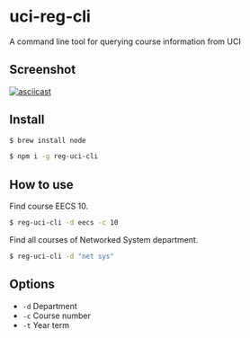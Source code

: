 # uci-reg-cli
A command line tool for querying course information from UCI

## Screenshot

[![asciicast](https://asciinema.org/a/LeTrH16cvp6Yq4NlSZY9fOcZP.svg)](https://asciinema.org/a/LeTrH16cvp6Yq4NlSZY9fOcZP)

## Install

```bash
$ brew install node

$ npm i -g reg-uci-cli
```

## How to use

Find course EECS 10.

```bash
$ reg-uci-cli -d eecs -c 10
```

Find all courses of Networked System department.

```bash
$ reg-uci-cli -d "net sys"
```

## Options

* `-d` Department 
* `-c` Course number
* `-t` Year term

